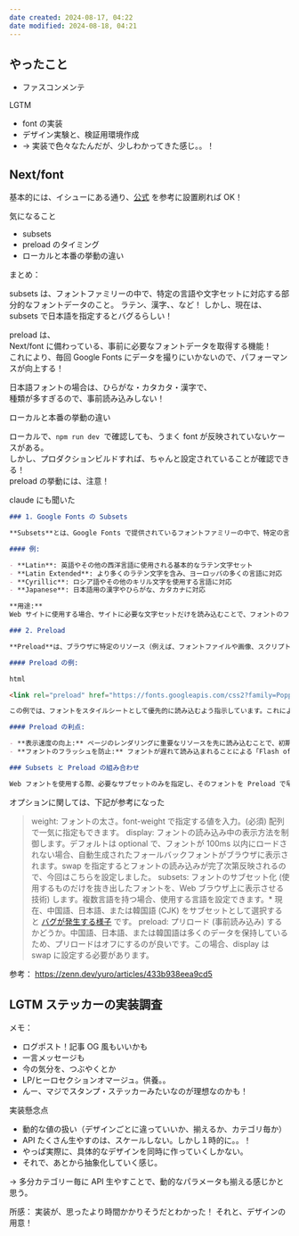 ```yaml
---
date created: 2024-08-17, 04:22
date modified: 2024-08-18, 04:21
---
```


## やったこと

- ファスコンメンテ

LGTM

- font の実装
- デザイン実験と、検証用環境作成
- → 実装で色々なたんだが、少しわかってきた感じ。。！

## Next/font

基本的には、イシューにある通り、[公式](https://nextjs.org/docs/app/building-your-application/optimizing/fonts#using-multiple-fonts) を参考に設置刷れば OK！

気になること

- subsets
- preload のタイミング
- ローカルと本番の挙動の違い

まとめ：

subsets は、フォントファミリーの中で、特定の言語や文字セットに対応する部分的なフォントデータのこと。
ラテン、漢字、、など！
しかし、現在は、subsets で日本語を指定するとバグるらしい！

preload は、  
Next/font に備わっている、事前に必要なフォントデータを取得する機能！  
これにより、毎回 Google Fonts にデータを撮りにいかないので、パフォーマンスが向上する！

日本語フォントの場合は、ひらがな・カタカタ・漢字で、  
種類が多すぎるので、事前読み込みしない！

ローカルと本番の挙動の違い

ローカルで、`npm run dev`  で確認しても、うまく font が反映されていないケースがある。  
しかし、プロダクションビルドすれば、ちゃんと設定されていることが確認できる！  
preload の挙動には、注意！

claude にも聞いた

```md
### 1. Google Fonts の Subsets

**Subsets**とは、Google Fonts で提供されているフォントファミリーの中で、特定の言語や文字セットに対応する部分的なフォントデータのことを指します。各フォントには、異なる言語やスクリプト（例: ラテン文字、キリル文字、漢字など）に対応する複数のサブセットがあります。

#### 例:

- **Latin**: 英語やその他の西洋言語に使用される基本的なラテン文字セット
- **Latin Extended**: より多くのラテン文字を含み、ヨーロッパの多くの言語に対応
- **Cyrillic**: ロシア語やその他のキリル文字を使用する言語に対応
- **Japanese**: 日本語用の漢字やひらがな、カタカナに対応

**用途:**  
Web サイトに使用する場合、サイトに必要な文字セットだけを読み込むことで、フォントのファイルサイズを小さくし、読み込み速度を向上させることができます。

### 2. Preload

**Preload**は、ブラウザに特定のリソース（例えば、フォントファイルや画像、スクリプトなど）を優先的に読み込むよう指示する方法です。通常、リソースは HTML が読み込まれ、解析された後に要求されますが、`<link rel="preload">`タグを使用すると、HTML が完全に解析される前にリソースの読み込みを開始できます。

#### Preload の例:

html

<link rel="preload" href="https://fonts.googleapis.com/css2?family=Poppins:wght@400&display=swap" as="style">

この例では、フォントをスタイルシートとして優先的に読み込むよう指示しています。これにより、フォントが早めに読み込まれ、ページのレンダリングをスムーズにすることができます。

#### Preload の利点:

- **表示速度の向上:** ページのレンダリングに重要なリソースを先に読み込むことで、初期表示速度が向上します。
- **フォントのフラッシュを防止:** フォントが遅れて読み込まれることによる「Flash of Unstyled Text (FOUT)」や「Flash of Invisible Text (FOIT)」を防ぎます。

### Subsets と Preload の組み合わせ

Web フォントを使用する際、必要なサブセットのみを指定し、そのフォントを Preload で早めに読み込むことで、ユーザーエクスペリエンスを大幅に向上させることができます。
```

オプションに関しては、下記が参考になった

> weight: フォントの太さ。font-weight で指定する値を入力。(必須) 配列で一気に指定もできます。
> display: フォントの読み込み中の表示方法を制御します。デフォルトは optional で、フォントが 100ms 以内にロードされない場合、自動生成されたフォールバックフォントがブラウザに表示されます。swap を指定するとフォントの読み込みが完了次第反映されるので、今回はこちらを設定しました。
> subsets: フォントのサブセット化 (使用するものだけを抜き出したフォントを、Web ブラウザ上に表示させる技術) します。複数言語を持つ場合、使用する言語を設定できます。\* 現在、中国語、日本語、または韓国語 (CJK) をサブセットとして選択すると [バグが発生する様子](https://github.com/vercel/next.js/pull/44594) です。
> preload: プリロード (事前読み込み) するかどうか。中国語、日本語、または韓国語は多くのデータを保持しているため、プリロードはオフにするのが良いです。この場合、display は swap に設定する必要があります。

参考：
https://zenn.dev/yuro/articles/433b938eea9cd5

## LGTM ステッカーの実装調査

メモ：

- ログポスト！記事 OG 風もいいかも
- 一言メッセージも
- 今の気分を、つぶやくとか
- LP/ヒーロセクションオマージュ。供養。。
- んー、マジでスタンプ・ステッカーみたいなのが理想なのかも！

実装懸念点

- 動的な値の扱い（デザインごとに違っていいか、揃えるか、カテゴリ毎か）
- API たくさん生やすのは、スケールしない。しかし１時的に。。！
- やっぱ実際に、具体的なデザインを同時に作っていくしかない。
- それで、あとから抽象化していく感じ。

→ 多分カテゴリー毎に API 生やすことで、動的なパラメータも揃える感じかと思う。

所感：
実装が、思ったより時間かかりそうだとわかった！
それと、デザインの用意！
